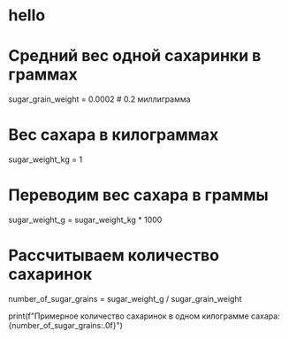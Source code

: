 # hello
# Средний вес одной сахаринки в граммах
sugar_grain_weight = 0.0002  # 0.2 миллиграмма

# Вес сахара в килограммах
sugar_weight_kg = 1

# Переводим вес сахара в граммы
sugar_weight_g = sugar_weight_kg * 1000

# Рассчитываем количество сахаринок
number_of_sugar_grains = sugar_weight_g / sugar_grain_weight

print(f"Примерное количество сахаринок в одном килограмме сахара: {number_of_sugar_grains:.0f}")

